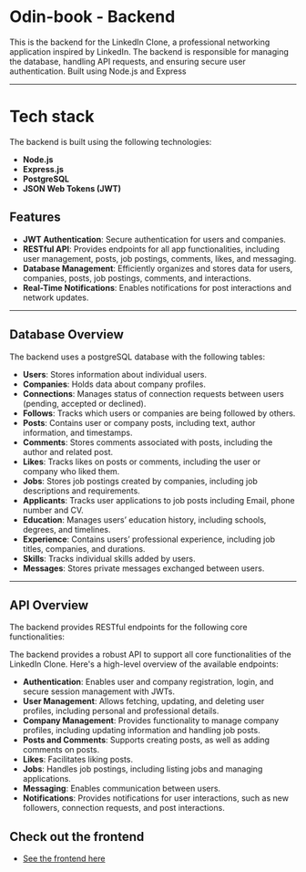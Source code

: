 # Odin-book - Backend

This is the backend for the LinkedIn Clone, a professional networking application inspired by LinkedIn. The backend is responsible for managing the database, handling API requests, and ensuring secure user authentication. Built using Node.js and Express

---

# Tech stack
The backend is built using the following technologies:  

- **Node.js**
- **Express.js**
- **PostgreSQL**
- **JSON Web Tokens (JWT)**

## Features

- **JWT Authentication**: Secure authentication for users and companies.
- **RESTful API**: Provides endpoints for all app functionalities, including user management, posts, job postings, comments, likes, and messaging.
- **Database Management**: Efficiently organizes and stores data for users, companies, posts, job postings, comments, and interactions.
- **Real-Time Notifications**: Enables notifications for post interactions and network updates.

---

## Database Overview

The backend uses a postgreSQL database with the following tables:

- **Users**: Stores information about individual users.
- **Companies**: Holds data about company profiles.
- **Connections**: Manages status of connection requests between users (pending, accepted or declined).  
- **Follows**: Tracks which users or companies are being followed by others.  
- **Posts**: Contains user or company posts, including text, author information, and timestamps.  
- **Comments**: Stores comments associated with posts, including the author and related post.  
- **Likes**: Tracks likes on posts or comments, including the user or company who liked them.  
- **Jobs**: Stores job postings created by companies, including job descriptions and requirements.  
- **Applicants**: Tracks user applications to job posts including Email, phone number and CV.
- **Education**: Manages users’ education history, including schools, degrees, and timelines.  
- **Experience**: Contains users’ professional experience, including job titles, companies, and durations.  
- **Skills**: Tracks individual skills added by users.  
- **Messages**: Stores private messages exchanged between users. 
---

## API Overview

The backend provides RESTful endpoints for the following core functionalities:

The backend provides a robust API to support all core functionalities of the LinkedIn Clone. Here's a high-level overview of the available endpoints:  

- **Authentication**: Enables user and company registration, login, and secure session management with JWTs.  
- **User Management**: Allows fetching, updating, and deleting user profiles, including personal and professional details.  
- **Company Management**: Provides functionality to manage company profiles, including updating information and handling job posts.  
- **Posts and Comments**: Supports creating posts, as well as adding comments on posts.  
- **Likes**: Facilitates liking posts.  
- **Jobs**: Handles job postings, including listing jobs and managing applications.  
- **Messaging**: Enables communication between users.  
- **Notifications**: Provides notifications for user interactions, such as new followers, connection requests, and post interactions.  

## Check out the frontend
- [See the frontend here](https://github.com/Lucatonello/odin-book)
